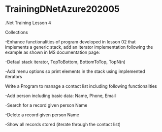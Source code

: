 # TrainingDNetAzure202005
.Net Training Lesson 4

Collections

-Enhance functionalities of program developed in lesson 02 that implements a generic stack, add an iterator implementation following the example as shown in MS documentation page:

-Defaul stack iterator, TopToBottom, BottomToTop, TopN(n)

-Add menu options so print elements in the stack using implemented iterators



Write a Program to manage a contact list including following functionalities

-Add person including basic data: Name, Phone, Email

-Search for a record given person Name

-Delete a record given person Name

-Show all records stored (iterate through the contact list)